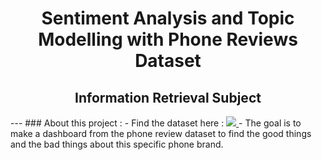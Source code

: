 <div id="header" align="center">
  <h1><strong>Sentiment Analysis and Topic Modelling with Phone Reviews Dataset</strong></h1>
  <h2 align="center">Information Retrieval Subject</h2>
</div>

<div id="content">
  ---
  ### About this project :
  - Find the dataset here :
  <a href="https://www.kaggle.com/datasets/PromptCloudHQ/amazon-reviews-unlocked-mobile-phones">
    <img src="https://img.shields.io/badge/Kaggle-blue?style=for-the-badge&logo=kaggle&logoColor=white"/>
  </a>
  - The goal is to make a dashboard from the phone review dataset to find the good things and the bad things about this specific phone brand.
</div>
